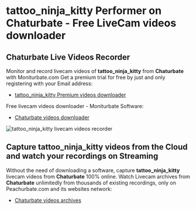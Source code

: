 # tattoo_ninja_kitty Performer on Chaturbate - Free LiveCam videos downloader

## Chaturbate Live Videos Recorder

Monitor and record livecam videos of **tattoo_ninja_kitty** from **Chaturbate** with Moniturbate.com
Get a premium trial for free by just and only registering with your Email address:
* [tattoo_ninja_kitty Premium videos downloader](https://moniturbate.com/request-demo-licence-key.html)

Free livecam videos downloader - Moniturbate Software:
* [Chaturbate videos downloader](https://moniturbate.com/moniturbate-download-software.html)

![tattoo_ninja_kitty livecam videos recorder](https://peachurnet.com/templates/moniturbate-software.png)


## Capture tattoo_ninja_kitty videos from the Cloud and watch your recordings on Streaming

Without the need of downloading a software, capture **tattoo_ninja_kitty** livecam videos from **Chaturbate** 100% online.
Watch Livecam archives from **Chaturbate** unlimitedly from thousands of existing recordings, only on Peachurbate.com and its websites network:
* [Chaturbate videos archives](https://peachurnet.com/)